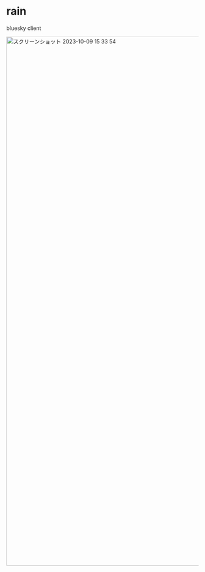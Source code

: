 # rain
bluesky client

<img width="1388" alt="スクリーンショット 2023-10-09 15 33 54" src="https://github.com/yoshiya0503/rain/assets/5334715/0963573d-d586-42fa-86ec-867e62851bfe">
